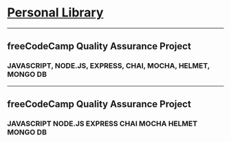# [Personal Library](https://www.freecodecamp.org/learn/quality-assurance/quality-assurance-projects/personal-library)
------
## freeCodeCamp Quality Assurance Project 
### JAVASCRIPT, NODE.JS, EXPRESS, CHAI, MOCHA, HELMET, MONGO DB 

---------
## freeCodeCamp Quality Assurance Project 
### JAVASCRIPT NODE.JS EXPRESS CHAI MOCHA HELMET MONGO DB 
